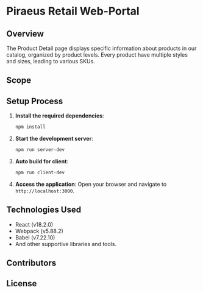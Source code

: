 # Piraeus Retail Web-Portal

## Overview

The Product Detail page displays specific information about products in our catalog, organized by product levels. Every product have multiple styles and sizes, leading to various SKUs.
## Scope

## Setup Process

1. **Install the required dependencies**:
    ```bash
    npm install
    ```

2. **Start the development server**:
    ```bash
    npm run server-dev
    ```

3. **Auto build for client**:
    ```bash
    npm run client-dev
    ```

4. **Access the application**:
    Open your browser and navigate to `http://localhost:3000`.

## Technologies Used

- React (v18.2.0)
- Webpack (v5.88.2)
- Babel (v7.22.10)
- And other supportive libraries and tools.

## Contributors

## License


